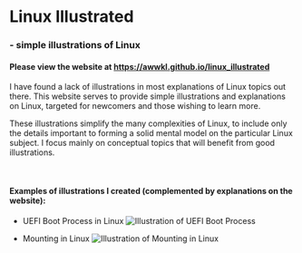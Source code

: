 # Linux Illustrated

### - simple illustrations of Linux

#### Please view the website at https://awwkl.github.io/linux_illustrated

I have found a lack of illustrations in most explanations of Linux topics out there. This website serves to provide simple illustrations and explanations on Linux, targeted for newcomers and those wishing to learn more.

These illustrations simplify the many complexities of Linux, to include only the details important to forming a solid mental model on the particular Linux subject. I focus mainly on conceptual topics that will benefit from good illustrations. 

<br>

#### Examples of illustrations I created (complemented by explanations on the website):
- UEFI Boot Process in Linux
![Illustration of UEFI Boot Process](https://awwkl.github.io/linux_illustrated/images/boot/boot_01.png)

- Mounting in Linux
![Illustration of Mounting in Linux](https://awwkl.github.io/linux_illustrated/images/boot/mount_01.png)
